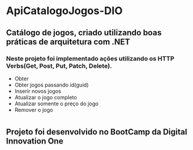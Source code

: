 # ApiCatalogoJogos-DIO
## Catálogo de jogos, criado utilizando boas práticas de arquitetura com .NET

### Neste projeto foi implementado ações utilizando os HTTP Verbs(Get, Post, Put, Patch, Delete).
* Obter
* Obter jogos passando id(guid)
* Inserir novos jogos
* Atualizar o jogo completo
* Atualizar somente o preço do jogo
* Remover o jogo
#


## Projeto foi desenvolvido no BootCamp da Digital Innovation One


